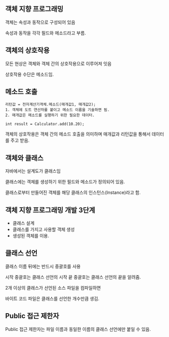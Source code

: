 ## 객체 지향 프로그래밍

객체는 속성과 동작으로 구성되어 있음

속성과 동작을 각각 필드와 메소드라고 부름.

## 객체의 상호작용

모든 현상은 객체와 객체 간의 상호작용으로 이루어져 잇음

상호작용 수단은 메소드임.

## 메소드 호출

```
리턴값 = 전자계산기객체.메소드(매개값1, 매개값2);
1. 객체에 도트 연산자를 붙이고 메소드 이름을 기술하면 됨.
2. 매개값은 메소드를 실행하기 위한 필요한 데이터.
```

```
int result = Calculator.add(10.20);
```

객체의 상호작용은 객체 간의 메소드 호출을 의미하며 매개값과 리턴값을 통해서 데이터를 주고 받음.

## 객체와 클래스

자바에서는 설계도가 클래스임

클래스에는 객체를 생성하기 위한 필드와 메소드가 정의되어 있음.

클래스로부터 만들어진 객체를 해당 클래스의 인스턴스(Instance)라고 함.

## 객체 지향 프로그래밍 개발 3단계

- 클래스 설계
- 클래스를 가지고 사용할 객체 생성
- 생성된 객체를 이용.

## 클래스 선언

클래스 이름 뒤에는 반드시 중괄호를 사용

시작 중괄호는 클래스 선언의 시작 끝 중괄호는 클래스 선언의 끝을 알려줌.

2개 이상의 클래스가 선언된 소스 파일을 컴파일하면 

바이트 코드 파일은 클래스를 선언한 개수만큼 생김.

## Public 접근 제한자

Public 접근 제한자는 파일 이름과 동일한 이름의 클래스 선언에만 붙일 수 있음.

